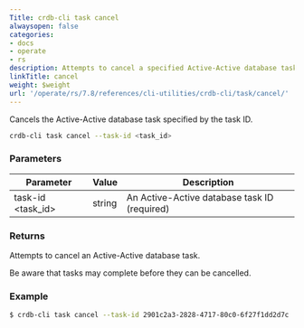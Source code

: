 ```yaml
---
Title: crdb-cli task cancel
alwaysopen: false
categories:
- docs
- operate
- rs
description: Attempts to cancel a specified Active-Active database task.
linkTitle: cancel
weight: $weight
url: '/operate/rs/7.8/references/cli-utilities/crdb-cli/task/cancel/'
---
```


Cancels the Active-Active database task specified by the task ID.

```sh
crdb-cli task cancel --task-id <task_id>
```

### Parameters

| Parameter           | Value  | Description                         |
|---------------------|--------|-------------------------------------|
| task-id \<task_id\>  | string | An Active-Active database task ID (required) |

### Returns

Attempts to cancel an Active-Active database task.

Be aware that tasks may complete before they can be cancelled.

### Example

```sh
$ crdb-cli task cancel --task-id 2901c2a3-2828-4717-80c0-6f27f1dd2d7c 
```
